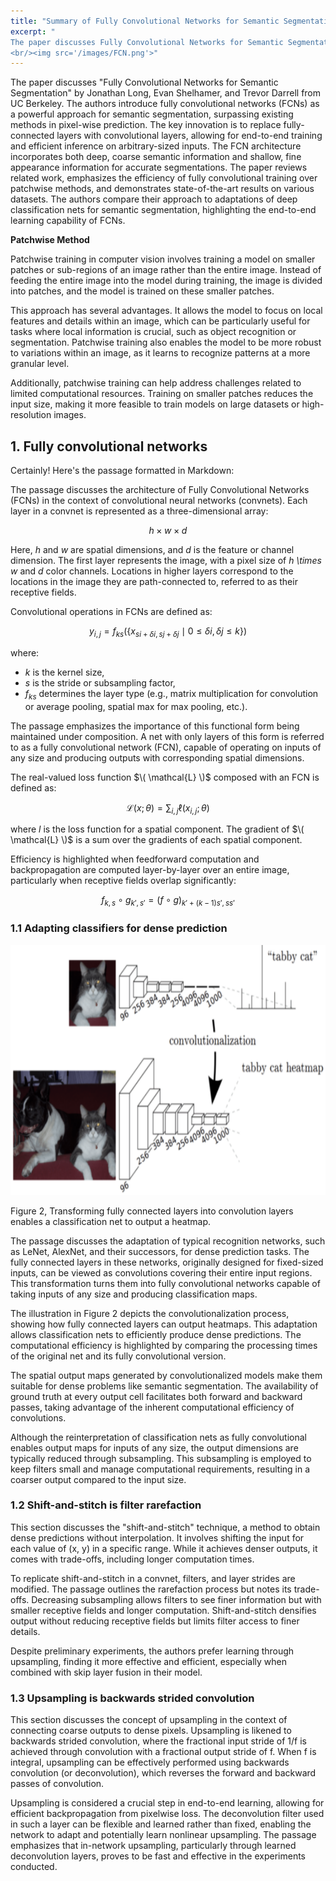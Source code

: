 ```yaml
---
title: "Summary of Fully Convolutional Networks for Semantic Segmentation"
excerpt: " 
The paper discusses Fully Convolutional Networks for Semantic Segmentation by Jonathan Long, Evan Shelhamer, and Trevor Darrell from UC Berkeley. The authors introduce fully convolutional networks (FCNs) as a powerful approach for semantic segmentation, surpassing existing methods in pixel-wise prediction. The key innovation is to replace fully-connected layers with convolutional layers, allowing for end-to-end training and efficient inference on arbitrary-sized inputs. The FCN architecture incorporates both deep, coarse semantic information and shallow, fine appearance information for accurate segmentations. The paper reviews related work, emphasizes the efficiency of fully convolutional training over patchwise methods, and demonstrates state-of-the-art results on various datasets. The authors compare their approach to adaptations of deep classification nets for semantic segmentation, highlighting the end-to-end learning capability of FCNs.
<br/><img src='/images/FCN.png'>"
---
```



The paper discusses "Fully Convolutional Networks for Semantic Segmentation" by Jonathan Long, Evan Shelhamer, and Trevor Darrell from UC Berkeley. The authors introduce fully convolutional networks (FCNs) as a powerful approach for semantic segmentation, surpassing existing methods in pixel-wise prediction. The key innovation is to replace fully-connected layers with convolutional layers, allowing for end-to-end training and efficient inference on arbitrary-sized inputs. The FCN architecture incorporates both deep, coarse semantic information and shallow, fine appearance information for accurate segmentations. The paper reviews related work, emphasizes the efficiency of fully convolutional training over patchwise methods, and demonstrates state-of-the-art results on various datasets. The authors compare their approach to adaptations of deep classification nets for semantic segmentation, highlighting the end-to-end learning capability of FCNs.

**Patchwise Method**

Patchwise training in computer vision involves training a model on smaller patches or sub-regions of an image rather than the entire image. Instead of feeding the entire image into the model during training, the image is divided into patches, and the model is trained on these smaller patches.

This approach has several advantages. It allows the model to focus on local features and details within an image, which can be particularly useful for tasks where local information is crucial, such as object recognition or segmentation. Patchwise training also enables the model to be more robust to variations within an image, as it learns to recognize patterns at a more granular level.

Additionally, patchwise training can help address challenges related to limited computational resources. Training on smaller patches reduces the input size, making it more feasible to train models on large datasets or high-resolution images.


## 1. Fully convolutional networks
Certainly! Here's the passage formatted in Markdown:

The passage discusses the architecture of Fully Convolutional Networks (FCNs) in the context of convolutional neural networks (convnets). Each layer in a convnet is represented as a three-dimensional array:

$$  h \times w \times d  $$


Here, *h* and *w* are spatial dimensions, and *d* is the feature or channel dimension. The first layer represents the image, with a pixel size of *h \times w* and *d* color channels. Locations in higher layers correspond to the locations in the image they are path-connected to, referred to as their receptive fields.

Convolutional operations in FCNs are defined as:

$$ y_{i,j} = f_{ks} \left(\{x_{si+\delta i, sj+\delta j} \mid 0 \leq \delta i, \delta j \leq k\}\right) $$

where:
- *k* is the kernel size,
- *s* is the stride or subsampling factor,
- $f_{ks}$  determines the layer type (e.g., matrix multiplication for convolution or average pooling, spatial max for max pooling, etc.).

The passage emphasizes the importance of this functional form being maintained under composition. A net with only layers of this form is referred to as a fully convolutional network (FCN), capable of operating on inputs of any size and producing outputs with corresponding spatial dimensions.

The real-valued loss function $\( \mathcal{L} \)$ composed with an FCN is defined as:

$$ \mathcal{L}(x; \theta) = \sum_{i,j} \ell \left(x_{i,j}; \theta\right) $$



where *l* is the loss function for a spatial component. The gradient of $\( \mathcal{L} \)$ is a sum over the gradients of each spatial component.

Efficiency is highlighted when feedforward computation and backpropagation are computed layer-by-layer over an entire image, particularly when receptive fields overlap significantly:


$$ f_{k,s} \circ g_{k',s'} = (f \circ g)_{k'+(k-1)s', ss'} $$


### 1.1 Adapting classifiers for dense prediction

<img src="/images/FCN2.png" alt="alt text" height="400" />

Figure 2, Transforming fully connected layers into convolution layers enables a classification net to output a heatmap.

The passage discusses the adaptation of typical recognition networks, such as LeNet, AlexNet, and their successors, for dense prediction tasks. The fully connected layers in these networks, originally designed for fixed-sized inputs, can be viewed as convolutions covering their entire input regions. This transformation turns them into fully convolutional networks capable of taking inputs of any size and producing classification maps.

The illustration in Figure 2 depicts the convolutionalization process, showing how fully connected layers can output heatmaps. This adaptation allows classification nets to efficiently produce dense predictions. The computational efficiency is highlighted by comparing the processing times of the original net and its fully convolutional version.

The spatial output maps generated by convolutionalized models make them suitable for dense problems like semantic segmentation. The availability of ground truth at every output cell facilitates both forward and backward passes, taking advantage of the inherent computational efficiency of convolutions.

Although the reinterpretation of classification nets as fully convolutional enables output maps for inputs of any size, the output dimensions are typically reduced through subsampling. This subsampling is employed to keep filters small and manage computational requirements, resulting in a coarser output compared to the input size.

### 1.2 Shift-and-stitch is filter rarefaction
This section discusses the "shift-and-stitch" technique, a method to obtain dense predictions without interpolation. It involves shifting the input for each value of (x, y) in a specific range. While it achieves denser outputs, it comes with trade-offs, including longer computation times.

To replicate shift-and-stitch in a convnet, filters, and layer strides are modified. The passage outlines the rarefaction process but notes its trade-offs. Decreasing subsampling allows filters to see finer information but with smaller receptive fields and longer computation. Shift-and-stitch densifies output without reducing receptive fields but limits filter access to finer details.

Despite preliminary experiments, the authors prefer learning through upsampling, finding it more effective and efficient, especially when combined with skip layer fusion in their model.

### 1.3 Upsampling is backwards strided convolution
This section discusses the concept of upsampling in the context of connecting coarse outputs to dense pixels. Upsampling is likened to backwards strided convolution, where the fractional input stride of 1/f is achieved through convolution with a fractional output stride of f. When f is integral, upsampling can be effectively performed using backwards convolution (or deconvolution), which reverses the forward and backward passes of convolution.

Upsampling is considered a crucial step in end-to-end learning, allowing for efficient backpropagation from pixelwise loss. The deconvolution filter used in such a layer can be flexible and learned rather than fixed, enabling the network to adapt and potentially learn nonlinear upsampling. The passage emphasizes that in-network upsampling, particularly through learned deconvolution layers, proves to be fast and effective in the experiments conducted.
